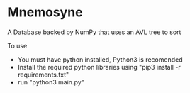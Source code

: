 # Mnemosyne

A Database backed by NumPy that uses an AVL tree to sort

To use
- You must have python installed, Python3 is recomended
- Install the required python libraries using "pip3 install -r requirements.txt"
- run "python3 main.py"
